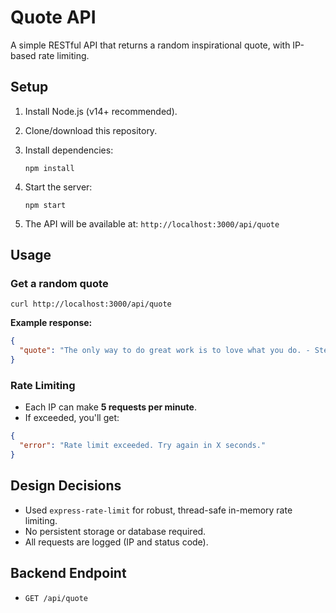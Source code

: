 # Quote API

A simple RESTful API that returns a random inspirational quote, with IP-based rate limiting.

## Setup

1. Install Node.js (v14+ recommended).
2. Clone/download this repository.
3. Install dependencies:

   ```
   npm install
   ```

4. Start the server:

   ```
   npm start
   ```

5. The API will be available at: `http://localhost:3000/api/quote`

## Usage

### Get a random quote

```
curl http://localhost:3000/api/quote
```

**Example response:**
```json
{
  "quote": "The only way to do great work is to love what you do. - Steve Jobs"
}
```

### Rate Limiting

- Each IP can make **5 requests per minute**.
- If exceeded, you'll get:

```json
{
  "error": "Rate limit exceeded. Try again in X seconds."
}
```

## Design Decisions

- Used `express-rate-limit` for robust, thread-safe in-memory rate limiting.
- No persistent storage or database required.
- All requests are logged (IP and status code).

## Backend Endpoint

- `GET /api/quote`
